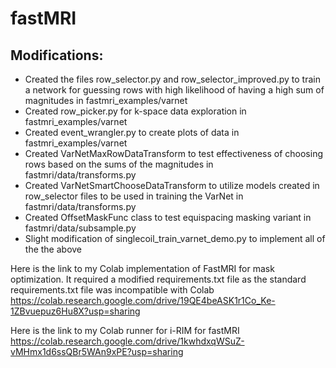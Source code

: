 # fastMRI

## Modifications:
* Created the files row_selector.py and row_selector_improved.py to train a network for guessing rows with high likelihood of having a high sum of magnitudes in fastmri_examples/varnet
* Created row_picker.py for k-space data exploration in fastmri_examples/varnet
* Created event_wrangler.py to create plots of data in fastmri_examples/varnet
* Created VarNetMaxRowDataTransform to test effectiveness of choosing rows based on the sums of the magnitudes in fastmri/data/transforms.py
* Created VarNetSmartChooseDataTransform to utilize models created in row_selector files to be used in training the VarNet in fastmri/data/transforms.py
* Created OffsetMaskFunc class to test equispacing masking variant in fastmri/data/subsample.py
* Slight modification of singlecoil_train_varnet_demo.py to implement all of the the above


Here is the link to my Colab implementation of FastMRI for mask optimization. It required a modified requirements.txt file as the standard requirements.txt file was incompatible with Colab 
https://colab.research.google.com/drive/19QE4beASK1r1Co_Ke-1ZBvuepuz6Hu8X?usp=sharing

Here is the link to my Colab runner for i-RIM for fastMRI
https://colab.research.google.com/drive/1kwhdxqWSuZ-vMHmx1d6ssQBr5WAn9xPE?usp=sharing
